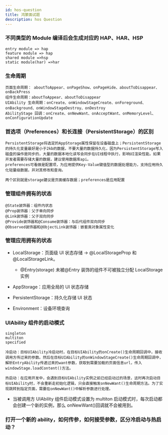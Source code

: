 ```yaml
---
id: hos-question
title: 鸿蒙面试题
description: hos Question
---
```


### 不同类型的 Module 编译后会生成对应的 HAP、HAR、HSP

    entry module => hap
    feature module => hap
    shared module =>hsp
    static module(har) =>har

### 生命周期

    页面生命周期： aboutToAppear、onPageShow、onPageHide、aboutToDisappear、onBackPress
    组件生命周期：aboutToAppear、aboutToDisappear
    UIAbility 生命周期：onCreate、onWindowStageCreate、onForeground、onBackground、onWindowStageDestroy、onDestroy
    AbilityStage 回调：onCreate、onNewWant、onAcceptWant、onMemoryLevel、onConfigurationUpdate

### 首选项（Preferences）和长连接（PersistentStorage）的区别

    PersistentStorage将选定的AppStorage属性保留在设备磁盘上；PersistentStorage的持久化变量最好是小于2kb的数据，不要大量的数据持久化，因为PersistentStorage写入磁盘的操作是同步的，大量的数据本地化读写会同步在UI线程中执行，影响UI渲染性能。如果开发者需要存储大量的数据，建议使用数据库api。
    preferences可看做是配置项，为应用提供Key-Value键值型的数据处理能力，支持应用持久化轻量级数据，并对其修改和查询。

    两个区别就是storage建议是页面缓存数据；preferences是应用配置

### 管理组件拥有的状态

    @State装饰器：组件内状态
    @Prop装饰器：父子单向同步
    @Link装饰器：父子双向同步
    @Provide装饰器和@Consume装饰器：与后代组件双向同步
    @Observed装饰器和@ObjectLink装饰器：嵌套类对象属性变化

### 管理应用拥有的状态

-   LocalStorage：页面级 UI 状态存储 -> @LocalStorageProp 和@LocalStorageLink。

    -   @Entry(storage) 未被@Entry 装饰的组件不可被独立分配 LocalStorage 实例

-   AppStorage：应用全局的 UI 状态存储
-   PersistentStorage：持久化存储 UI 状态
-   Environment：设备环境查询

### UIAbility 组件的启动模式

    singleton
    multiton
    specified

    冷启动：目标UIAbility冷启动时，在目标UIAbility的onCreate()生命周期回调中，接收调用方传过来的参数。然后在目标UIAbility的onWindowStageCreate()生命周期回调中，解析EntryAbility传递过来的want参数，获取到需要加载的页面信息url，传入windowStage.loadContent()方法。

    热启动：在应用开发中，会遇到目标UIAbility实例之前已经启动过的场景，这时再次启动目标UIAbility时，不会重新走初始化逻辑，只会直接触发onNewWant()生命周期方法。为了实现跳转到指定页面，需要在onNewWant()中解析参数进行处理。

-   当被调用方 UIAbility 组件启动模式设置为 multiton 启动模式时，每次启动都会创建一个新的实例，那么 onNewWant()回调就不会被用到。

### 打开一个新的 ability，如何传参，如何接受参数，区分冷启动与热启动？
